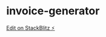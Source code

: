 # invoice-generator

[Edit on StackBlitz ⚡️](https://stackblitz.com/edit/stackblitz-starters-x2debr)